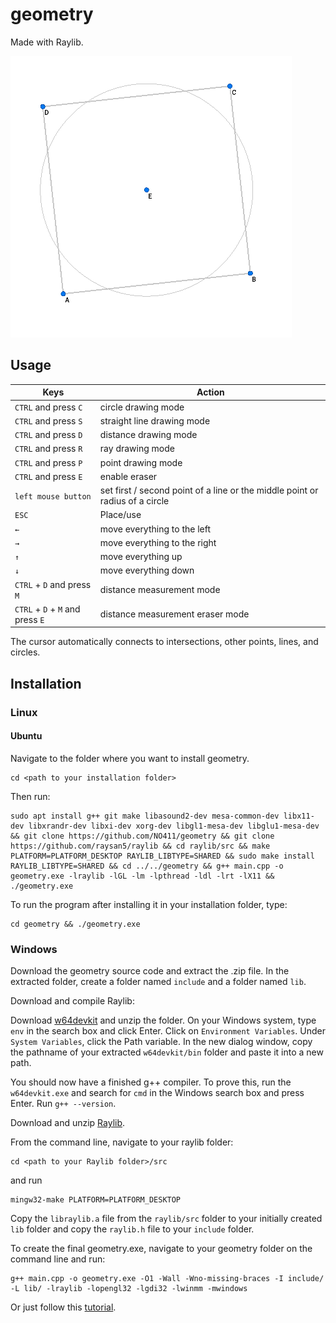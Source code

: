 # geometry
Made with Raylib.

![screenshot](https://raw.githubusercontent.com/NO411/geometry/master/screenshot.png)

## Usage

| Keys                             | Action                                                                       |
|----------------------------------|------------------------------------------------------------------------------|
| `CTRL` and press `C`             | circle drawing mode                                                          |
| `CTRL` and press `S`             | straight line drawing mode                                                   |
| `CTRL` and press `D`             | distance drawing mode                                                        |
| `CTRL` and press `R`             | ray drawing mode                                                             |
| `CTRL` and press `P`             | point drawing mode                                                           |
| `CTRL` and press `E`             | enable eraser                                                                |
| `left mouse button`              | set first / second point of a line or the middle point or radius of a circle |
| `ESC`                            | Place/use                                                                    |
| `←`                              | move everything to the left                                                  |
| `→`                              | move everything to the right                                                 |
| `↑`                              | move everything up                                                           |
| `↓`                              | move everything down                                                         |
| `CTRL` + `D` and press `M`       | distance measurement mode                                                    |
| `CTRL` + `D` + `M` and press `E` | distance measurement eraser mode                                             |

The cursor automatically connects to intersections, other points, lines, and circles.

## Installation

### Linux

#### Ubuntu

Navigate to the folder where you want to install geometry.

```
cd <path to your installation folder>
```

Then run:

```
sudo apt install g++ git make libasound2-dev mesa-common-dev libx11-dev libxrandr-dev libxi-dev xorg-dev libgl1-mesa-dev libglu1-mesa-dev && git clone https://github.com/NO411/geometry && git clone https://github.com/raysan5/raylib && cd raylib/src && make PLATFORM=PLATFORM_DESKTOP RAYLIB_LIBTYPE=SHARED && sudo make install RAYLIB_LIBTYPE=SHARED && cd ../../geometry && g++ main.cpp -o geometry.exe -lraylib -lGL -lm -lpthread -ldl -lrt -lX11 && ./geometry.exe
```

To run the program after installing it in your installation folder, type:
```
cd geometry && ./geometry.exe
```

### Windows

Download the geometry source code and extract the .zip file.
In the extracted folder, create a folder named `include` and a folder named `lib`.

Download and compile Raylib:

Download [w64devkit](https://github.com/skeeto/w64devkit/releases/download/v1.11.0/w64devkit-1.11.0.zip) and unzip the folder.
On your Windows system, type `env` in the search box and click Enter. Click on `Environment Variables`. Under `System Variables`, click the Path variable. In the new dialog window, copy the pathname of your extracted `w64devkit/bin` folder and paste it into a new path.

You should now have a finished g++ compiler. To prove this, run the `w64devkit.exe` and search for `cmd` in the Windows search box and press Enter. Run `g++ --version`.

Download and unzip [Raylib](https://github.com/raysan5/raylib).

From the command line, navigate to your raylib folder:
```
cd <path to your Raylib folder>/src
```
and run
```
mingw32-make PLATFORM=PLATFORM_DESKTOP
```

Copy the `libraylib.a` file from the `raylib/src` folder to your initially created `lib` folder and copy the `raylib.h` file to your `include` folder.

To create the final geometry.exe, navigate to your geometry folder on the command line and run:

```
g++ main.cpp -o geometry.exe -O1 -Wall -Wno-missing-braces -I include/ -L lib/ -lraylib -lopengl32 -lgdi32 -lwinmm -mwindows
```

Or just follow this [tutorial](https://www.youtube.com/watch?v=HPDLTQ4J_zQ).
